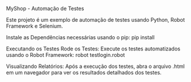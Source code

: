MyShop - Automação de Testes

Este projeto é um exemplo de automação de testes usando Python, Robot Framework e Selenium.

Instale as Dependências necessárias usando o pip:
pip install 

Executando os Testes
Rode os Testes:
Execute os testes automatizados usando o Robot Framework:
robot testlogin.robot

Visualizando Relatórios:
Após a execução dos testes, abra o arquivo .html em um navegador para ver os resultados detalhados dos testes.